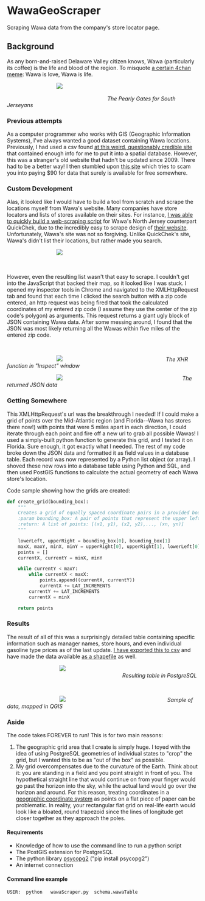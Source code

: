 # WawaGeoScraper
Scraping Wawa data from the company's store locator page. 

## Background
As any born-and-raised Delaware Valley citizen knows, Wawa (particularly
its coffee) is the life and blood of the region. To misquote [a certain 4chan
meme](http://knowyourmeme.com/memes/shrek-is-love-shrek-is-life): Wawa is love, Wawa is life.


&nbsp;&nbsp;&nbsp;&nbsp;&nbsp;&nbsp;&nbsp;&nbsp;&nbsp;&nbsp;&nbsp;&nbsp;&nbsp;&nbsp;&nbsp;&nbsp;&nbsp;&nbsp;&nbsp;&nbsp;&nbsp;&nbsp;&nbsp;&nbsp;&nbsp;&nbsp;&nbsp;&nbsp;&nbsp;&nbsp;&nbsp;&nbsp;&nbsp;![](Images/wawa-front.jpg)

&nbsp;&nbsp;&nbsp;&nbsp;&nbsp;&nbsp;&nbsp;&nbsp;&nbsp;&nbsp;&nbsp;&nbsp;&nbsp;&nbsp;&nbsp;&nbsp;&nbsp;&nbsp;&nbsp;&nbsp;&nbsp;&nbsp;&nbsp;&nbsp;&nbsp;&nbsp;&nbsp;&nbsp;&nbsp;&nbsp;&nbsp;&nbsp;&nbsp;&nbsp;&nbsp;&nbsp;&nbsp;&nbsp;&nbsp;&nbsp;&nbsp;&nbsp;&nbsp;&nbsp;&nbsp;&nbsp;&nbsp;&nbsp;&nbsp;&nbsp;&nbsp;&nbsp;&nbsp;&nbsp;&nbsp;&nbsp;&nbsp;&nbsp;&nbsp;&nbsp;&nbsp;&nbsp;&nbsp;&nbsp;&nbsp;&nbsp;&nbsp;<i>The Pearly Gates for South Jerseyans</i>

### Previous attempts
As a computer programmer who works with GIS (Geographic Information Systems),
I've always wanted a good dataset containing Wawa locations. Previously,
I had used a csv found [at this weird, questionably credible site](http://daleswanson.blogspot.com/2009/07/wawa-locations-and-info.html)
that contained enough info for me to put it into a spatial database. However,
this was a stranger's old website that hadn't be updated since 2009. There
had to be a better way! I then stumbled upon [this site](https://www.aggdata.com/aggdata/complete-list-wawa-locations) which
tries to scam you into paying $90 for data that surely is available for free
somewhere.

### Custom Development
Alas, it looked like I would have to build a tool from scratch and scrape
the locations myself from Wawa's website. Many companies have store locators
and lists of stores available on their sites. For instance, [I was able to
quickly build a web-scraping script](https://github.com/cfh294/WebScraping) for Wawa's North Jersey counterpart QuickChek,
due to the incredibly easy to scrape design of [their website](http://quickchek.com/locations/).
Unfortunately, Wawa's site was not so forgiving. Unlike
QuickChek's site, Wawa's didn't list their locations, but rather made you
search.

&nbsp;&nbsp;&nbsp;&nbsp;&nbsp;&nbsp;&nbsp;&nbsp;&nbsp;&nbsp;&nbsp;&nbsp;&nbsp;&nbsp;&nbsp;&nbsp;&nbsp;&nbsp;&nbsp;&nbsp;&nbsp;&nbsp;&nbsp;&nbsp;&nbsp;&nbsp;&nbsp;&nbsp;&nbsp;&nbsp;&nbsp;&nbsp;&nbsp;![](Images/store-locator.png)

&nbsp;

However, even the resulting list wasn't that easy to scrape.
I couldn't get into the JavaScript that backed their map, so it looked like
I was stuck. I opened my inspector tools in Chrome and navigated to the
XMLHttpRequest tab and found that each time I clicked the search button with
a zip code entered, an http request was being fired that took
the calculated coordinates of my entered zip code (I assume they use the center
of the zip code's polygon) as arguments. This request returns a giant ugly
block of JSON containing Wawa data. After some messing around, I found that
the JSON was most likely returning all the Wawas within five miles of the
entered zip code.

&nbsp;

&nbsp;&nbsp;&nbsp;&nbsp;&nbsp;&nbsp;&nbsp;&nbsp;&nbsp;&nbsp;&nbsp;&nbsp;&nbsp;&nbsp;&nbsp;&nbsp;&nbsp;&nbsp;&nbsp;&nbsp;&nbsp;&nbsp;&nbsp;&nbsp;&nbsp;&nbsp;&nbsp;&nbsp;&nbsp;&nbsp;&nbsp;&nbsp;&nbsp;![](Images/xhr.png)
&nbsp;&nbsp;&nbsp;&nbsp;&nbsp;&nbsp;&nbsp;&nbsp;&nbsp;&nbsp;&nbsp;&nbsp;&nbsp;&nbsp;&nbsp;&nbsp;&nbsp;&nbsp;&nbsp;&nbsp;&nbsp;&nbsp;&nbsp;&nbsp;&nbsp;&nbsp;&nbsp;&nbsp;&nbsp;&nbsp;&nbsp;&nbsp;&nbsp;&nbsp;&nbsp;&nbsp;&nbsp;&nbsp;&nbsp;&nbsp;&nbsp;&nbsp;&nbsp;&nbsp;&nbsp;&nbsp;&nbsp;&nbsp;&nbsp;&nbsp;&nbsp;&nbsp;&nbsp;&nbsp;&nbsp;&nbsp;&nbsp;&nbsp;&nbsp;&nbsp;&nbsp;&nbsp;&nbsp;&nbsp;&nbsp;&nbsp;&nbsp;&nbsp;<i>The XHR function in "Inspect" window</i>
&nbsp;

&nbsp;&nbsp;&nbsp;&nbsp;&nbsp;&nbsp;&nbsp;&nbsp;&nbsp;&nbsp;&nbsp;&nbsp;&nbsp;&nbsp;&nbsp;&nbsp;&nbsp;&nbsp;&nbsp;&nbsp;&nbsp;&nbsp;&nbsp;&nbsp;&nbsp;&nbsp;&nbsp;&nbsp;&nbsp;&nbsp;&nbsp;&nbsp;&nbsp;![](Images/json.png)
&nbsp;&nbsp;&nbsp;&nbsp;&nbsp;&nbsp;&nbsp;&nbsp;&nbsp;&nbsp;&nbsp;&nbsp;&nbsp;&nbsp;&nbsp;&nbsp;&nbsp;&nbsp;&nbsp;&nbsp;&nbsp;&nbsp;&nbsp;&nbsp;&nbsp;&nbsp;&nbsp;&nbsp;&nbsp;&nbsp;&nbsp;&nbsp;&nbsp;&nbsp;&nbsp;&nbsp;&nbsp;&nbsp;&nbsp;&nbsp;&nbsp;&nbsp;&nbsp;&nbsp;&nbsp;&nbsp;&nbsp;&nbsp;&nbsp;&nbsp;&nbsp;&nbsp;&nbsp;&nbsp;&nbsp;&nbsp;&nbsp;&nbsp;&nbsp;&nbsp;&nbsp;&nbsp;&nbsp;&nbsp;&nbsp;&nbsp;&nbsp;&nbsp;&nbsp;&nbsp;&nbsp;&nbsp;&nbsp;&nbsp;&nbsp;&nbsp;&nbsp;&nbsp;&nbsp;<i>The returned JSON data</i>

### Getting Somewhere
This XMLHttpRequest's url was the breakthrough I needed! If I could make a grid
of points over the Mid-Atlantic region (and Florida--Wawa has stores there now!) with
points that were 5 miles apart in each direction, I could iterate through each point
and fire off a new url to grab all possible Wawas! I used a simply-built python
function to generate this grid, and I tested it on Florida. Sure enough,
it got exactly what I needed. The rest of my code broke down the JSON data
and formatted it as field values in a database table. Each record was now represented
by a Python list object (or array). I shoved these new rows into a database table
using Python and SQL, and then used PostGIS functions to calculate the actual
geometry of each Wawa store's location.

Code sample showing how the grids are created: 
```python
def create_grid(bounding_box):
	"""
	Creates a grid of equally spaced coordinate pairs in a provided bounding box
	:param bounding_box: A pair of points that represent the upper left and lower right coordinates of a bounding box
	:return: A list of points: [(x1, y1), (x2, y2),..., (xn, yn)]
	"""

	lowerLeft, upperRight = bounding_box[0], bounding_box[1]
	maxX, maxY, minX, minY = upperRight[0], upperRight[1], lowerLeft[0], lowerLeft[1]
	points = []
	currentX, currentY = minX, minY

	while currentY < maxY:
		while currentX < maxX:
			points.append((currentX, currentY))
			currentX += LAT_INCREMENTS
		currentY += LAT_INCREMENTS
		currentX = minX

	return points
```


### Results
The result of all of this was a surprisingly detailed table containing specific
information such as manager names, store hours, and even individual gasoline type
prices as of the last update. [I have exported this to csv](https://github.com/cfh294/WawaGeoScraper/blob/master/Tabular%20Data/wawaLocations_2017.csv) and have 
made the data available [as a shapefile](https://github.com/cfh294/WawaGeoScraper/tree/master/Shapefile) as well.

&nbsp;
&nbsp;&nbsp;&nbsp;&nbsp;&nbsp;&nbsp;&nbsp;&nbsp;&nbsp;&nbsp;&nbsp;&nbsp;&nbsp;&nbsp;&nbsp;&nbsp;&nbsp;&nbsp;&nbsp;&nbsp;&nbsp;&nbsp;&nbsp;&nbsp;&nbsp;&nbsp;&nbsp;&nbsp;&nbsp;&nbsp;&nbsp;&nbsp;&nbsp;![](Images/database-table.png)
&nbsp;&nbsp;&nbsp;&nbsp;&nbsp;&nbsp;&nbsp;&nbsp;&nbsp;&nbsp;&nbsp;&nbsp;&nbsp;&nbsp;&nbsp;&nbsp;&nbsp;&nbsp;&nbsp;&nbsp;&nbsp;&nbsp;&nbsp;&nbsp;&nbsp;&nbsp;&nbsp;&nbsp;&nbsp;&nbsp;&nbsp;&nbsp;&nbsp;&nbsp;&nbsp;&nbsp;&nbsp;&nbsp;&nbsp;&nbsp;&nbsp;&nbsp;&nbsp;&nbsp;&nbsp;&nbsp;&nbsp;&nbsp;&nbsp;&nbsp;&nbsp;&nbsp;&nbsp;&nbsp;&nbsp;&nbsp;&nbsp;&nbsp;&nbsp;&nbsp;&nbsp;&nbsp;&nbsp;&nbsp;&nbsp;&nbsp;&nbsp;&nbsp;&nbsp;&nbsp;&nbsp;&nbsp;&nbsp;&nbsp;&nbsp;&nbsp;&nbsp;<i>Resulting table in PostgreSQL</i>

&nbsp;

&nbsp;&nbsp;&nbsp;&nbsp;&nbsp;&nbsp;&nbsp;&nbsp;&nbsp;&nbsp;&nbsp;&nbsp;&nbsp;&nbsp;&nbsp;&nbsp;&nbsp;&nbsp;&nbsp;&nbsp;&nbsp;&nbsp;&nbsp;&nbsp;&nbsp;&nbsp;&nbsp;&nbsp;&nbsp;&nbsp;&nbsp;&nbsp;&nbsp;&nbsp;&nbsp;![](Images/nj-wawas.png)
&nbsp;&nbsp;&nbsp;&nbsp;&nbsp;&nbsp;&nbsp;&nbsp;&nbsp;&nbsp;&nbsp;&nbsp;&nbsp;&nbsp;&nbsp;&nbsp;&nbsp;&nbsp;&nbsp;&nbsp;&nbsp;&nbsp;&nbsp;&nbsp;&nbsp;&nbsp;&nbsp;&nbsp;&nbsp;&nbsp;&nbsp;&nbsp;&nbsp;&nbsp;&nbsp;&nbsp;&nbsp;&nbsp;&nbsp;&nbsp;&nbsp;&nbsp;&nbsp;&nbsp;&nbsp;&nbsp;&nbsp;&nbsp;&nbsp;&nbsp;&nbsp;&nbsp;&nbsp;&nbsp;&nbsp;&nbsp;&nbsp;&nbsp;&nbsp;&nbsp;&nbsp;&nbsp;&nbsp;&nbsp;&nbsp;&nbsp;&nbsp;<i>Sample of data, mapped in QGIS</i>

### Aside
The code takes FOREVER to run! This is for two main reasons:

1. The geographic grid area that I create is simply huge. I toyed with
   the idea of using PostgreSQL geometries of individual states to
   "crop" the grid, but I wanted this to be as "out of the box" as possible.
2. My grid overcompensates due to the curvature of the Earth. Think about it:
   you are standing in a field and you point straight in front of you. The hypothetical
   straight line that would continue on from your finger would go past the horizon
   into the sky, while the actual land would go over the horizon and around.
   For this reason, treating coordinates in a [geographic coordinate system](https://en.wikipedia.org/wiki/Geographic_coordinate_system) as
   points on a flat piece of paper can be problematic. In reality, your rectangular flat grid on
   real-life earth would look like a bloated, round trapezoid since the lines of longitude get closer
   together as they approach the poles.

#### Requirements
- Knowledge of how to use the command line to run a python script
- The PostGIS extension for PostgreSQL
- The python library [psycopg2](https://pypi.python.org/pypi/psycopg2) ("pip install psycopg2")
- An internet connection

#### Command line example
```Shell
USER:  python   wawaScraper.py  schema.wawaTable
```

